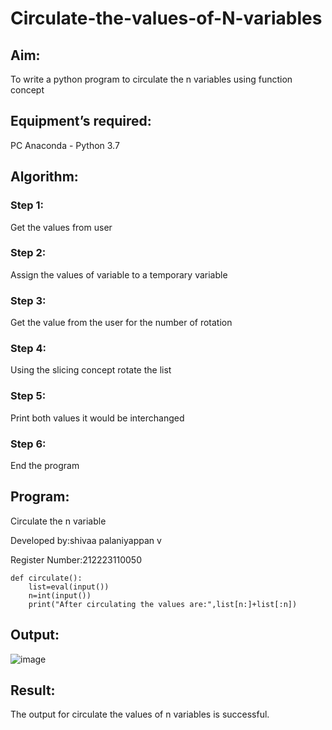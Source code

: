 # Circulate-the-values-of-N-variables
## Aim:
To write a python program to circulate the n variables using function concept
## Equipment’s required:
PC
Anaconda - Python 3.7
## Algorithm: 
### Step 1: 
Get the values from user
### Step 2: 
Assign the values of variable to a temporary variable
### Step 3: 
Get the value from the user for the number of rotation
### Step 4: 
Using the slicing concept rotate the list

### Step 5: 
Print both values it would be interchanged
### Step 6: 
End the program
## Program:

Circulate the n variable

Developed by:shivaa palaniyappan v

Register Number:212223110050

```
def circulate():
    list=eval(input())
    n=int(input())
    print("After circulating the values are:",list[n:]+list[:n])
```
## Output:
![image](https://github.com/shivaa-palaniyappan/Circulate-the-values-of-N-variables/assets/146915611/dc09f710-8236-4a4b-815d-8308a9ef3f3f)

## Result:
The output for circulate the values of n variables is successful.
